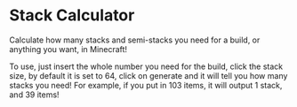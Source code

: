 # Stack Calculator
Calculate how many stacks and semi-stacks you need for a build, or anything you want, in Minecraft!

To use, just insert the whole number you need for the build, click the stack size, by default it is set to 64, click on generate and it will tell you how many stacks you need! For example, if you put in 103 items, it will output 1 stack, and 39 items!

